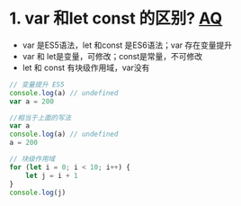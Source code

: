 # 1. var 和let const 的区别? [AQ](./00-question.md)

- var 是ES5语法，let 和const 是ES6语法；var 存在变量提升
- var 和 let是变量，可修改；const是常量，不可修改
- let 和 const 有块级作用域，var没有

```javascript
// 变量提升 ES5
console.log(a) // undefined
var a = 200

//相当于上面的写法
var a
console.log(a) // undefined
a = 200

// 块级作用域
for (let i = 0; i < 10; i++) {
    let j = i + 1
}
console.log(j)
```
